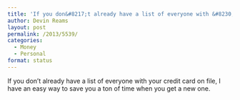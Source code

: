 ```yaml
---
title: 'If you don&#8217;t already have a list of everyone with &#8230;'
author: Devin Reams
layout: post
permalink: /2013/5539/
categories:
  - Money
  - Personal
format: status
---
```

If you don&#8217;t already have a list of everyone with your credit card on file, I have an easy way to save you a ton of time when you get a new one.